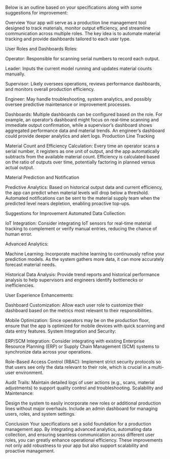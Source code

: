 Below is an outline based on your specifications along with some suggestions for improvement:

Overview
Your app will serve as a production line management tool designed to track materials, monitor output efficiency, and streamline communication across multiple roles. The key idea is to automate material tracking and provide dashboards tailored to each user type.

User Roles and Dashboards
Roles:

Operator: Responsible for scanning serial numbers to record each output.

Leader: Inputs the current model running and updates material counts manually.

Supervisor: Likely oversees operations, reviews performance dashboards, and monitors overall production efficiency.

Engineer: May handle troubleshooting, system analytics, and possibly oversee predictive maintenance or improvement processes.

Dashboards:
Multiple dashboards can be configured based on the role. For example, an operator’s dashboard might focus on real-time scanning and immediate output confirmation, while a supervisor’s dashboard shows aggregated performance data and material trends. An engineer’s dashboard could provide deeper analytics and alert logs.
Production Line Tracking

Material Count and Efficiency Calculation:
Every time an operator scans a serial number, it registers as one unit of output, and the app automatically subtracts from the available material count.
Efficiency is calculated based on the ratio of outputs over time, potentially factoring in planned versus actual output.

Material Prediction and Notification

Predictive Analytics:
Based on historical output data and current efficiency, the app can predict when material levels will drop below a threshold.
Automated notifications can be sent to the material supply team when the predicted level nears depletion, enabling proactive top-ups.

Suggestions for Improvement
Automated Data Collection:

IoT Integration: Consider integrating IoT sensors for real-time material tracking to complement or verify manual entries, reducing the chance of human error.

Advanced Analytics:

Machine Learning: Incorporate machine learning to continuously refine your prediction models. As the system gathers more data, it can more accurately forecast material needs.

Historical Data Analysis: Provide trend reports and historical performance analysis to help supervisors and engineers identify bottlenecks or inefficiencies.

User Experience Enhancements:

Dashboard Customization: Allow each user role to customize their dashboard based on the metrics most relevant to their responsibilities.

Mobile Optimization: Since operators may be on the production floor, ensure that the app is optimized for mobile devices with quick scanning and data entry features.
System Integration and Security:

ERP/SCM Integration: Consider integrating with existing Enterprise Resource Planning (ERP) or Supply Chain Management (SCM) systems to synchronize data across your operations.

Role-Based Access Control (RBAC): Implement strict security protocols so that users see only the data relevant to their role, which is crucial in a multi-user environment.

Audit Trails: Maintain detailed logs of user actions (e.g., scans, material adjustments) to support quality control and troubleshooting.
Scalability and Maintenance:

Design the system to easily incorporate new roles or additional production lines without major overhauls.
Include an admin dashboard for managing users, roles, and system settings.

Conclusion
Your specifications set a solid foundation for a production management app. By integrating advanced analytics, automating data collection, and ensuring seamless communication across different user roles, you can greatly enhance operational efficiency. These improvements not only add robustness to your app but also support scalability and proactive management.
